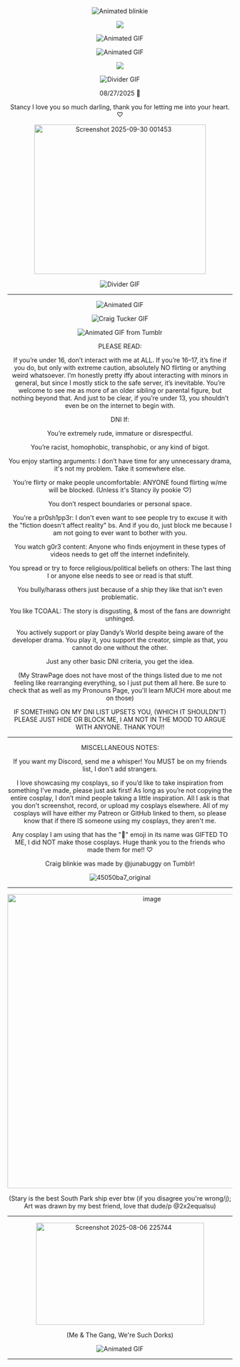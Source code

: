 <p align="center">
  <img src="https://adriansblinkiecollection.neocities.org/e111.gif" alt="Animated blinkie" />
</p>


<p align="center"> <img src="https://komarev.com/ghpvc/?username=charleswasaway&color=blue"> </p>

<p align="center">
  <img src="https://images-wixmp-ed30a86b8c4ca887773594c2.wixmp.com/f/ec9048d5-1fd4-42f1-88ff-2f628e8b4464/d8d5wyr-34b7e897-62e2-4553-8080-877abef4d284.gif?token=eyJ0eXAiOiJKV1QiLCJhbGciOiJIUzI1NiJ9.eyJzdWIiOiJ1cm46YXBwOjdlMGQxODg5ODIyNjQzNzNhNWYwZDQxNWVhMGQyNmUwIiwiaXNzIjoidXJuOmFwcDo3ZTBkMTg4OTgyMjY0MzczYTVmMGQ0MTVlYTBkMjZlMCIsIm9iaiI6W1t7InBhdGgiOiJcL2ZcL2VjOTA0OGQ1LTFmZDQtNDJmMS04OGZmLTJmNjI4ZThiNDQ2NFwvZDhkNXd5ci0zNGI3ZTg5Ny02MmUyLTQ1NTMtODA4MC04NzdhYmVmNGQyODQuZ2lmIn1dXSwiYXVkIjpbInVybjpzZXJ2aWNlOmZpbGUuZG93bmxvYWQiXX0.mcfTmjc0a3NsqbVaO1l-UtfDUIDbIaow4LTbpKL4kYg" alt="Animated GIF" />
</p>

<p align="center">
  <img src="https://adriansblinkiecollection.neocities.org/v34.gif" alt="Animated GIF" />
</p>


<p align="center">
  <a href="https://github.com/kittinan/spotify-github-profile">
    <img src="https://spotify-github-profile.kittinanx.com/api/view?uid=oqhfu5vc1lyvi4oew35ue4ddw&cover_image=true&theme=default&show_offline=true&background_color=1d065b&interchange=false&bar_color=bebec6&bar_color_cover=false" />
  </a>
</p>

<p align="center">
  <img src="https://adriansblinkiecollection.neocities.org/dividers/vine37.gif" alt="Divider GIF" />
</p>

<p align="center">08/27/2025 💓

<p align="center">Stancy I love you so much darling, thank you for letting me into your heart. ♡

<p align="center"><img width="384" height="335" alt="Screenshot 2025-09-30 001453" src="https://github.com/user-attachments/assets/c0f39e59-54cb-4c17-a679-3ffe1ed75d3b" />

<p align="center">
  <img src="https://adriansblinkiecollection.neocities.org/dividers/vine37.gif" alt="Divider GIF" />
</p>


------------------------------------------------------------------------------------------------------------------
<p align="center">
  <img src="https://adriansblinkiecollection.neocities.org/x22.gif" alt="Animated GIF" />
</p>

<p align="center">
  <img src="https://media.tenor.com/_c6IWfUT08sAAAAd/craig-craig-tucker.gif" alt="Craig Tucker GIF" />
</p>


<p align="center">
  <img src="https://64.media.tumblr.com/b5c1e75e96805d6d1545e0f4f8dcb09d/5a4e39f4261065ad-e3/s640x960/b81ab217bc1bd0b98f7ec7bcc7d2863f05c8b85c.gif" alt="Animated GIF from Tumblr" />
</p>

<p align="center">PLEASE READ:

<p align="center">If you’re under 16, don’t interact with me at ALL. If you’re 16–17, it’s fine if you do, but only with extreme caution, absolutely NO flirting or anything weird whatsoever. I’m honestly pretty iffy about interacting with minors in general, but since I mostly stick to the safe server, it’s inevitable. You’re welcome to see me as more of an older sibling or parental figure, but nothing beyond that. And just to be clear, if you’re under 13, you shouldn’t even be on the internet to begin with.
  
<p align="center">DNI If:

<p align="center">You’re extremely rude, immature or disrespectful. 

<p align="center">You’re racist, homophobic, transphobic, or any kind of bigot.

<p align="center">You enjoy starting arguments: I don’t have time for any unnecessary drama, it's not my problem. Take it somewhere else.

<p align="center">You’re flirty or make people uncomfortable: ANYONE found flirting w/me will be blocked. (Unless it's Stancy ily pookie ♡)

<p align="center">You don’t respect boundaries or personal space.

<p align="center">You're a pr0sh1pp3r: I don't even want to see people try to excuse it with the "fiction doesn't affect reality" bs. And if you do, just block me because I am not going to ever want to bother with you.

<p align="center">You watch g0r3 content: Anyone who finds enjoyment in these types of videos needs to get off the internet indefinitely.

<p align="center">You spread or try to force religious/political beliefs on others: The last thing I or anyone else needs to see or read is that stuff.

<p align="center">You bully/harass others just because of a ship they like that isn't even problematic.

<p align="center">You like TCOAAL: The story is disgusting, & most of the fans are downright unhinged.

<p align="center">You actively support or play Dandy’s World despite being aware of the developer drama. You play it, you support the creator, simple as that, you cannot do one without the other.

<p align="center">Just any other basic DNI criteria, you get the idea. 

<p align="center">(My StrawPage does not have most of the things listed due to me not feeling like rearranging everything, so I just put them all here. Be sure to check that as well as my Pronouns Page, you'll learn MUCH more about me on those)

<p align="center">IF SOMETHING ON MY DNI LIST UPSETS YOU, (WHICH IT SHOULDN'T) PLEASE JUST HIDE OR BLOCK ME, I AM NOT IN THE MOOD TO ARGUE WITH ANYONE. THANK YOU!! 

------------------------------------------------------------------------------------------------------------------

<p align="center">MISCELLANEOUS NOTES:

<p align="center">If you want my Discord, send me a whisper! You MUST be on my friends list, I don't add strangers. 

<p align="center">I love showcasing my cosplays, so if you’d like to take inspiration from something I’ve made, please just ask first! As long as you’re not copying the entire cosplay, I don’t mind people taking a little inspiration. All I ask is that you don't screenshot, record, or upload my cosplays elsewhere. All of my cosplays will have either my Patreon or GitHub linked to them, so please know that if there IS someone using my cosplays, they aren't me.

<p align="center">Any cosplay I am using that has the "🎁" emoji in its name was GIFTED TO ME, I did NOT make those cosplays. Huge thank you to the friends who made them for me!! ♡

<p align="center">Craig blinkie was made by @junabuggy on Tumblr!

<p align="center">
  <img src="https://github.com/user-attachments/assets/a8d7d628-09d1-4a84-bb57-a50aa9775e62" alt="45050ba7_original" />
</p>

------------------------------------------------------------------------------------------------------------------

<p align="center"><img width="631" height="659" alt="image" src="https://github.com/user-attachments/assets/b8d8647b-f262-483a-8899-54977ece04ec" />


<p align="center">(Stary is the best South Park ship ever btw (if you disagree you're wrong/j); Art was drawn by my best friend, love that dude/p @2x2equalsu)

------------------------------------------------------------------------------------------------------------------

<p align="center"> <img width="376" height="229" alt="Screenshot 2025-08-06 225744" src="https://github.com/user-attachments/assets/148967e2-4db2-42e8-9cf8-ba2f8072b4f3" />

<p align="center">(Me & The Gang, We're Such Dorks)

<p align="center">
  <img src="https://adriansblinkiecollection.neocities.org/e52.gif" alt="Animated GIF" />
</p>

------------------------------------------------------------------------------------------------------------------
